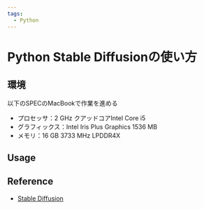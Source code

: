 ```yaml
---
tags:
  - Python
---
```


# Python Stable Diffusionの使い方

## 環境

以下のSPECのMacBookで作業を進める

- プロセッサ：2 GHz クアッドコアIntel Core i5
- グラフィックス：Intel Iris Plus Graphics 1536 MB 
- メモリ：16 GB 3733 MHz LPDDR4X

## Usage


## Reference
- [Stable Diffusion](https://github.com/CompVis/stable-diffusion)

